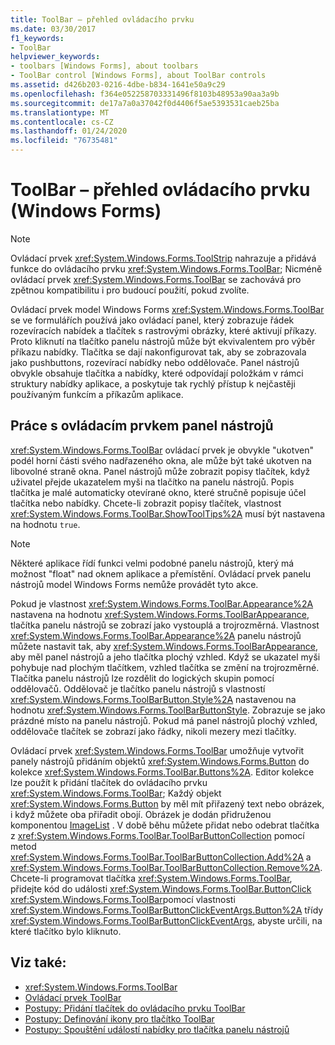 ```yaml
---
title: ToolBar – přehled ovládacího prvku
ms.date: 03/30/2017
f1_keywords:
- ToolBar
helpviewer_keywords:
- toolbars [Windows Forms], about toolbars
- ToolBar control [Windows Forms], about ToolBar controls
ms.assetid: d426b203-0216-4dbe-b834-1641e50a9c29
ms.openlocfilehash: f364e052258703331496f8103b48953a90aa3a9b
ms.sourcegitcommit: de17a7a0a37042f0d4406f5ae5393531caeb25ba
ms.translationtype: MT
ms.contentlocale: cs-CZ
ms.lasthandoff: 01/24/2020
ms.locfileid: "76735481"
---
```

# <a name="toolbar-control-overview-windows-forms"></a>ToolBar – přehled ovládacího prvku (Windows Forms)
> [!NOTE]
> Ovládací prvek <xref:System.Windows.Forms.ToolStrip> nahrazuje a přidává funkce do ovládacího prvku <xref:System.Windows.Forms.ToolBar>; Nicméně ovládací prvek <xref:System.Windows.Forms.ToolBar> se zachovává pro zpětnou kompatibilitu i pro budoucí použití, pokud zvolíte.  
  
 Ovládací prvek model Windows Forms <xref:System.Windows.Forms.ToolBar> se ve formulářích používá jako ovládací panel, který zobrazuje řádek rozevíracích nabídek a tlačítek s rastrovými obrázky, které aktivují příkazy. Proto kliknutí na tlačítko panelu nástrojů může být ekvivalentem pro výběr příkazu nabídky. Tlačítka se dají nakonfigurovat tak, aby se zobrazovala jako pushbuttons, rozevírací nabídky nebo oddělovače. Panel nástrojů obvykle obsahuje tlačítka a nabídky, které odpovídají položkám v rámci struktury nabídky aplikace, a poskytuje tak rychlý přístup k nejčastěji používaným funkcím a příkazům aplikace.  
  
## <a name="working-with-the-toolbar-control"></a>Práce s ovládacím prvkem panel nástrojů  
 <xref:System.Windows.Forms.ToolBar> ovládací prvek je obvykle "ukotven" podél horní části svého nadřazeného okna, ale může být také ukotven na libovolné straně okna. Panel nástrojů může zobrazit popisy tlačítek, když uživatel přejde ukazatelem myši na tlačítko na panelu nástrojů. Popis tlačítka je malé automaticky otevírané okno, které stručně popisuje účel tlačítka nebo nabídky. Chcete-li zobrazit popisy tlačítek, vlastnost <xref:System.Windows.Forms.ToolBar.ShowToolTips%2A> musí být nastavena na hodnotu `true`.  
  
> [!NOTE]
> Některé aplikace řídí funkci velmi podobné panelu nástrojů, který má možnost "float" nad oknem aplikace a přemístění. Ovládací prvek panelu nástrojů model Windows Forms nemůže provádět tyto akce.  
  
 Pokud je vlastnost <xref:System.Windows.Forms.ToolBar.Appearance%2A> nastavena na hodnotu <xref:System.Windows.Forms.ToolBarAppearance>, tlačítka panelu nástrojů se zobrazí jako vystouplá a trojrozměrná. Vlastnost <xref:System.Windows.Forms.ToolBar.Appearance%2A> panelu nástrojů můžete nastavit tak, aby <xref:System.Windows.Forms.ToolBarAppearance>, aby měl panel nástrojů a jeho tlačítka plochý vzhled. Když se ukazatel myši pohybuje nad plochým tlačítkem, vzhled tlačítka se změní na trojrozměrné. Tlačítka panelu nástrojů lze rozdělit do logických skupin pomocí oddělovačů. Oddělovač je tlačítko panelu nástrojů s vlastností <xref:System.Windows.Forms.ToolBarButton.Style%2A> nastavenou na hodnotu <xref:System.Windows.Forms.ToolBarButtonStyle>. Zobrazuje se jako prázdné místo na panelu nástrojů. Pokud má panel nástrojů plochý vzhled, oddělovače tlačítek se zobrazí jako řádky, nikoli mezery mezi tlačítky.  
  
 Ovládací prvek <xref:System.Windows.Forms.ToolBar> umožňuje vytvořit panely nástrojů přidáním objektů <xref:System.Windows.Forms.Button> do kolekce <xref:System.Windows.Forms.ToolBar.Buttons%2A>. Editor kolekce lze použít k přidání tlačítek do ovládacího prvku <xref:System.Windows.Forms.ToolBar>; Každý objekt <xref:System.Windows.Forms.Button> by měl mít přiřazený text nebo obrázek, i když můžete oba přiřadit obojí. Obrázek je dodán přidruženou komponentou [ImageList](imagelist-component-windows-forms.md) . V době běhu můžete přidat nebo odebrat tlačítka z <xref:System.Windows.Forms.ToolBar.ToolBarButtonCollection> pomocí metod <xref:System.Windows.Forms.ToolBar.ToolBarButtonCollection.Add%2A> a <xref:System.Windows.Forms.ToolBar.ToolBarButtonCollection.Remove%2A>. Chcete-li programovat tlačítka <xref:System.Windows.Forms.ToolBar>, přidejte kód do události <xref:System.Windows.Forms.ToolBar.ButtonClick> <xref:System.Windows.Forms.ToolBar>pomocí vlastnosti <xref:System.Windows.Forms.ToolBarButtonClickEventArgs.Button%2A> třídy <xref:System.Windows.Forms.ToolBarButtonClickEventArgs>, abyste určili, na které tlačítko bylo kliknuto.  
  
## <a name="see-also"></a>Viz také:

- <xref:System.Windows.Forms.ToolBar>
- [Ovládací prvek ToolBar](toolbar-control-windows-forms.md)
- [Postupy: Přidání tlačítek do ovládacího prvku ToolBar](how-to-add-buttons-to-a-toolbar-control.md)
- [Postupy: Definování ikony pro tlačítko ToolBar](how-to-define-an-icon-for-a-toolbar-button.md)
- [Postupy: Spouštění událostí nabídky pro tlačítka panelu nástrojů](how-to-trigger-menu-events-for-toolbar-buttons.md)
